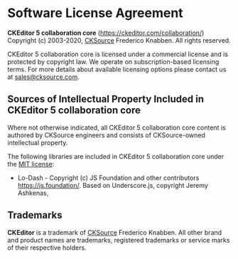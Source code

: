 Software License Agreement
==========================

**CKEditor 5 collaboration core** (https://ckeditor.com/collaboration/)<br>
Copyright (c) 2003-2020, [CKSource](http://cksource.com) Frederico Knabben. All rights reserved.

CKEditor 5 collaboration core is licensed under a commercial license and is protected by copyright law.
We operate on subscription-based licensing terms. For more details about available licensing options please contact us at sales@cksource.com.

Sources of Intellectual Property Included in CKEditor 5 collaboration core
--------------------------------------------------------------------------

Where not otherwise indicated, all CKEditor 5 collaboration core content is authored by CKSource engineers and consists of CKSource-owned intellectual property.

The following libraries are included in CKEditor 5 collaboration core under the [MIT license](https://opensource.org/licenses/MIT):

* Lo-Dash - Copyright (c) JS Foundation and other contributors https://js.foundation/. Based on Underscore.js, copyright Jeremy Ashkenas,

Trademarks
----------

**CKEditor** is a trademark of [CKSource](http://cksource.com) Frederico Knabben. All other brand and product names are trademarks, registered trademarks or service marks of their respective holders.
